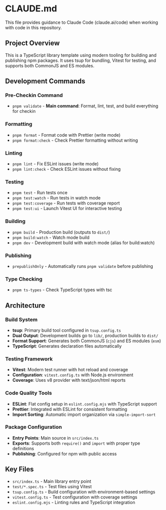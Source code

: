 # CLAUDE.md

This file provides guidance to Claude Code (claude.ai/code) when working with code in this repository.

## Project Overview

This is a TypeScript library template using modern tooling for building and publishing npm packages. It uses tsup for bundling, Vitest for testing, and supports both CommonJS and ES modules.

## Development Commands

### Pre-Checkin Command

- `pnpm validate` - **Main command**: Format, lint, test, and build everything for checkin

### Formatting

- `pnpm format` - Format code with Prettier (write mode)
- `pnpm format:check` - Check Prettier formatting without writing

### Linting

- `pnpm lint` - Fix ESLint issues (write mode)
- `pnpm lint:check` - Check ESLint issues without fixing

### Testing

- `pnpm test` - Run tests once
- `pnpm test:watch` - Run tests in watch mode
- `pnpm test:coverage` - Run tests with coverage report
- `pnpm test:ui` - Launch Vitest UI for interactive testing

### Building

- `pnpm build` - Production build (outputs to `dist/`)
- `pnpm build:watch` - Watch mode build
- `pnpm dev` - Development build with watch mode (alias for build:watch)

### Publishing

- `prepublishOnly` - Automatically runs `pnpm validate` before publishing

### Type Checking

- `pnpm ts-types` - Check TypeScript types with tsc

## Architecture

### Build System

- **tsup**: Primary build tool configured in `tsup.config.ts`
- **Dual Output**: Development builds go to `lib/`, production builds to `dist/`
- **Format Support**: Generates both CommonJS (`cjs`) and ES modules (`esm`)
- **TypeScript**: Generates declaration files automatically

### Testing Framework

- **Vitest**: Modern test runner with hot reload and coverage
- **Configuration**: `vitest.config.ts` with Node.js environment
- **Coverage**: Uses v8 provider with text/json/html reports

### Code Quality Tools

- **ESLint**: Flat config setup in `eslint.config.mjs` with TypeScript support
- **Prettier**: Integrated with ESLint for consistent formatting
- **Import Sorting**: Automatic import organization via `simple-import-sort`

### Package Configuration

- **Entry Points**: Main source in `src/index.ts`
- **Exports**: Supports both `require()` and `import` with proper type definitions
- **Publishing**: Configured for npm with public access

## Key Files

- `src/index.ts` - Main library entry point
- `test/*.spec.ts` - Test files using Vitest
- `tsup.config.ts` - Build configuration with environment-based settings
- `vitest.config.ts` - Test configuration with coverage settings
- `eslint.config.mjs` - Linting rules and TypeScript integration
